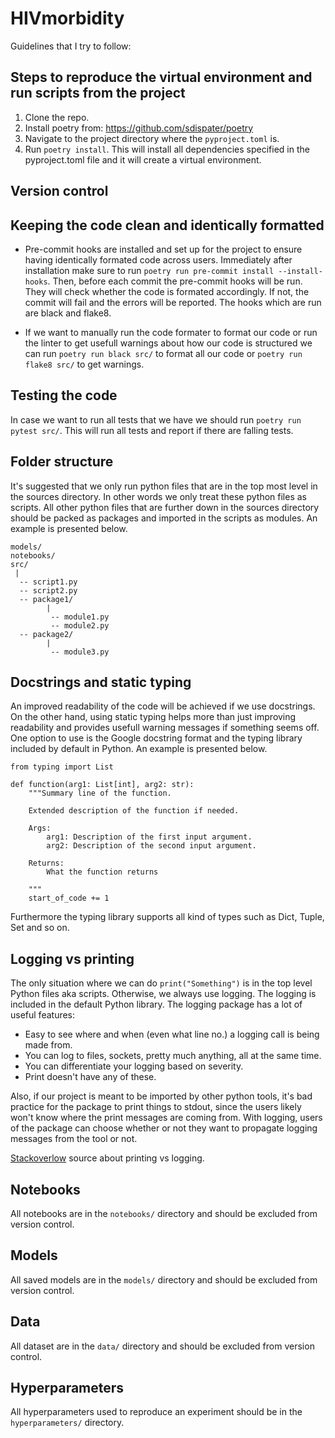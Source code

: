 # HIVmorbidity
Guidelines that I try to follow:


## Steps to reproduce the virtual environment and run scripts from the project

1. Clone the repo.
2. Install poetry from: https://github.com/sdispater/poetry
3. Navigate to the project directory where the ```pyproject.toml``` is.
4. Run ```poetry install```. This will install all dependencies specified in the pyproject.toml file and it will create a virtual environment.

## Version control

## Keeping the code clean and identically formatted

- Pre-commit hooks are installed and set up for the project to ensure having identically formated code across users. Immediately after installation make sure to run
```poetry run pre-commit install --install-hooks```. Then, before each commit the pre-commit hooks will be run. They will check whether the code is formated accordingly. If not, the commit will fail and the errors will be reported. The hooks which are 
run are black and flake8.

- If we want to manually run the code formater to format our code or run the linter to get usefull warnings about how our code is structured we can run ```poetry run black src/``` to format all our code
or ```poetry run flake8 src/``` to get warnings.

## Testing the code
In case we want to run all tests that we have we should run ```poetry run pytest src/```. This will run all tests and report if there are falling tests.

## Folder structure
It's suggested that we only run python files that are in the top most level in the sources directory. In other words we only treat these python files as scripts. All other python files that are
further down in the sources directory should be packed as packages and imported in the scripts as modules. An example is presented below.

```
models/
notebooks/
src/
 |
  -- script1.py
  -- script2.py
  -- package1/
        |
         -- module1.py
         -- module2.py
  -- package2/
        |
         -- module3.py
```

## Docstrings and static typing
An improved readability of the code will be achieved if we use docstrings. On the other hand, using static typing helps more than just improving readability and provides usefull warning 
messages if something seems off. One option to use is the Google docstring format and the typing library included by default in Python. An example is presented below.

```
from typing import List

def function(arg1: List[int], arg2: str):
    """Summary line of the function.
    
    Extended description of the function if needed.
    
    Args:
        arg1: Description of the first input argument.
        arg2: Description of the second input argument.

    Returns:
        What the function returns

    """
    start_of_code += 1

```
Furthermore the typing library supports all kind of types such as Dict, Tuple, Set and so on.

## Logging vs printing

The only situation where we can do ```print("Something")``` is in the top level Python files
aka scripts. Otherwise, we always use logging. The logging is included in the default
Python library. The logging package has a lot of useful features:

 - Easy to see where and when (even what line no.) a logging call is being made from.
 - You can log to files, sockets, pretty much anything, all at the same time.
 - You can differentiate your logging based on severity.
 - Print doesn't have any of these.

Also, if our project is meant to be imported by other python tools, it's bad
practice for the package to print things to stdout, since the users likely won't
know where the print messages are coming from. With logging, users of the package
can choose whether or not they want to propagate logging messages from the tool
or not.

[Stackoverlow](https://stackoverflow.com/questions/6918493/in-python-why-use-logging-instead-of-print) source
about printing vs logging.


## Notebooks

All notebooks are in the ```notebooks/``` directory and should be excluded from version control.

## Models

All saved models are in the ```models/``` directory and should be excluded from version control.

## Data

All dataset are in the ```data/``` directory and should be excluded from version control.

## Hyperparameters

All hyperparameters used to reproduce an experiment should be in the ```hyperparameters/``` directory. 


	
